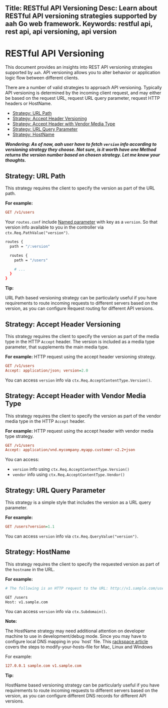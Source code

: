 Title: RESTful API Versioning
Desc: Learn about RESTful API versioning strategies supported by aah Go web framework.
Keywords: restful api, rest api, api versioning, api version
---
# RESTful API Versioning

This document provides an insights into REST API versioning strategies supported by `aah`. API versioning allows you to alter behavior or application logic flow between different clients.

There are a number of valid strategies to approach API versioning. Typically API versioning is determined by the incoming client request, and may either be based on the request URL, request URL query parameter, request HTTP headers or HostName.

  * [Strategy: URL Path](#strategy-url-path)
  * [Strategy: Accept Header Versioning](#strategy-accept-header-versioning)
  * [Strategy: Accept Header with Vendor Media Type](#strategy-accept-header-with-vendor-media-type)
  * [Strategy: URL Query Parameter](#strategy-url-query-parameter)
  * [Strategy: HostName](#strategy-hostname)

_**Wondering: As of now, aah user have to fetch `version` info according to versioning strategy they choose. Not sure, is it worth have one Method returns the version number based on chosen strategy. Let me know your thoughts.**_

## Strategy: URL Path

This strategy requires the client to specify the version as part of the URL path.

**For example:**

```cfg
GET /v1/users
```

Your `routes.conf` include [Named parameter](/routes-config.html#section-routes) with key as a `version`. So that version info available to you in the controller via `ctx.Req.PathValue("version")`.

```bash
routes {
  path = "/:version"

  routes {
    path = "/users"

    # ...
  }
}
```

<div class="alert alert-info-green">
<p><strong>Tip:</strong></p>
<p>URL Path based versioning strategy can be particularly useful if you have requirements to route incoming requests to different servers based on the version, as you can configure Request routing for different API versions.</p>
</div>

## Strategy: Accept Header Versioning

This strategy requires the client to specify the version as part of the media type in the HTTP `Accept` header. The version is included as a media type parameter, that supplements the main media type.

**For example:** HTTP request using the accept header versioning strategy.

```cfg
GET /v1/users
Accept: application/json; version=2.0
```

You can access `version` info via `ctx.Req.AcceptContentType.Version()`.

## Strategy: Accept Header with Vendor Media Type

This strategy requires the client to specify the version as part of the vendor media type in the HTTP `Accept` header.

**For example:** HTTP request using the accept header with vendor media type strategy.

```cfg
GET /v1/users
Accept: application/vnd.mycompany.myapp.customer-v2.2+json
```

You can access:

  * `version` info using `ctx.Req.AcceptContentType.Version()`
  * `vendor` info using `ctx.Req.AcceptContentType.Vendor()`


## Strategy: URL Query Parameter

This strategy is a simple style that includes the version as a URL query parameter.

**For example:**

```cfg
GET /users?version=1.1
```

You can access `version` info via `ctx.Req.QueryValue("version")`.

## Strategy: HostName

This strategy requires the client to specify the requested version as part of the `hostname` in the URL.

**For example:**

```bash
# The following is an HTTP request to the URL: http://v1.sample.com/users/

GET /users
Host: v1.sample.com
```

You can access `version` info via `ctx.Subdomain()`.

<div class="alert alert-info-blue">
<p><strong>Note:</strong></p>
<p>The HostName strategy may need additional attention on developer machine to use in development/debug mode. Since you may have to configure local DNS mapping in you `host` file. This <a href="https://support.rackspace.com/how-to/modify-your-hosts-file/">rackspace article</a> covers the steps to modify-your-hosts-file for Mac, Linux and Windows</p>
</div>

For example:

```cfg
127.0.0.1 sample.com v1.sample.com
```

<div class="alert alert-info-green">
<p><strong>Tip:</strong></p>
<p>HostName based versioning strategy can be particularly useful if you have requirements to route incoming requests to different servers based on the version, as you can configure different DNS records for different API versions.</p>
</div>

<br><br>
